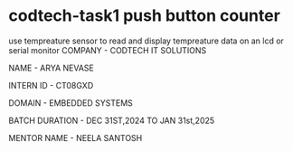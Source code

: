 # codtech-task1 push button counter
use tempreature sensor to read and display tempreature data on an lcd or serial monitor 
 COMPANY - CODTECH IT SOLUTIONS

 NAME - ARYA NEVASE

 INTERN ID - CT08GXD

 DOMAIN - EMBEDDED SYSTEMS

 BATCH DURATION - DEC 31ST,2024 TO JAN 31st,2025

 MENTOR NAME - NEELA SANTOSH
